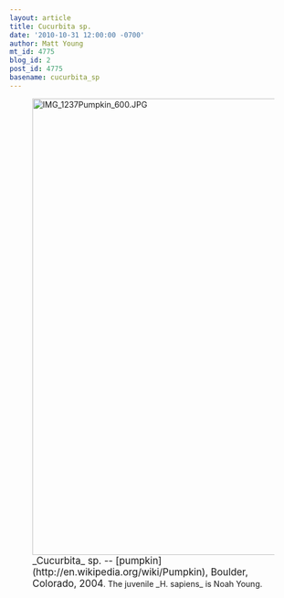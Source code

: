```yaml
---
layout: article
title: Cucurbita sp.
date: '2010-10-31 12:00:00 -0700'
author: Matt Young
mt_id: 4775
blog_id: 2
post_id: 4775
basename: cucurbita_sp
---
```

<figure>
<img src="/PT/uploads/2010/IMG_1237Pumpkin_600.JPG" alt="IMG_1237Pumpkin_600.JPG" width="600" height="800" />
<figcaption markdown="span">
<big>_Cucurbita_ sp. -- [pumpkin](http://en.wikipedia.org/wiki/Pumpkin), Boulder, Colorado, 2004</big>.  The juvenile _H. sapiens_ is Noah Young.

</figcaption>
</figure>
